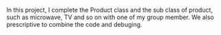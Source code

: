 In this project, I complete the Product class and the sub class of product, such as microwave, TV and so on with one of my group member. We also prescriptive to combine the code and debuging. 
